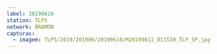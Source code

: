 ```yaml
---
label: 20190610
station: TLP5
network: BRAMON
capturas:
  - imagem: TLP5/2019/201906/20190610/M20190611_013529_TLP_5P.jpg
---
```

